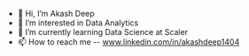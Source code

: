 - 👋 Hi, I’m Akash Deep
- 👀 I’m interested in Data Analytics
- 🌱 I’m currently learning Data Science at Scaler
- 📫 How to reach me -- www.linkedin.com/in/akashdeep1404

<!---
aakash1404/aakash1404 is a ✨ special ✨ repository because its `README.md` (this file) appears on your GitHub profile.
You can click the Preview link to take a look at your changes.
--->

